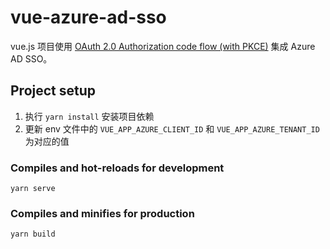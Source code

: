 # vue-azure-ad-sso

vue.js 项目使用 [OAuth 2.0 Authorization code flow (with PKCE)](https://docs.microsoft.com/en-us/azure/active-directory/develop/scenario-spa-overview#overview) 集成 Azure AD SSO。

## Project setup

1. 执行 `yarn install` 安装项目依赖
2. 更新 env 文件中的 `VUE_APP_AZURE_CLIENT_ID` 和 `VUE_APP_AZURE_TENANT_ID` 为对应的值

### Compiles and hot-reloads for development
```
yarn serve
```

### Compiles and minifies for production
```
yarn build
```
